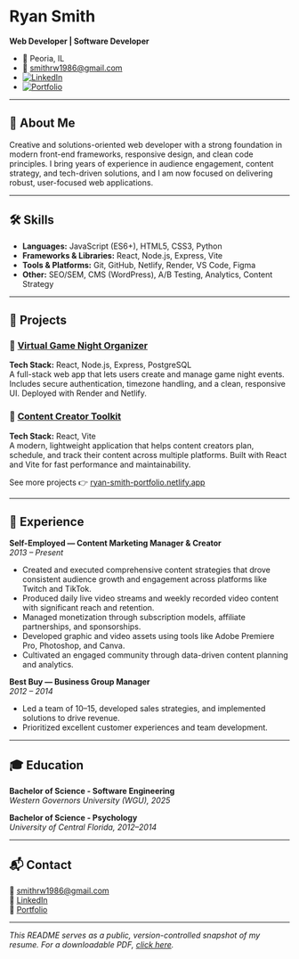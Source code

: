 # Ryan Smith

**Web Developer | Software Developer**

- 📍 Peoria, IL  
- 📧 smithrw1986@gmail.com  
- [![LinkedIn](https://img.shields.io/badge/LinkedIn-blue?logo=linkedin)](https://www.linkedin.com/in/ryan-smith-636052289)  
- [![Portfolio](https://img.shields.io/badge/Portfolio-Live-green)](https://ryan-smith-portfolio.netlify.app/)


---

## 👋 About Me

Creative and solutions-oriented web developer with a strong foundation in modern front-end frameworks, responsive design, and clean code principles. I bring years of experience in audience engagement, content strategy, and tech-driven solutions, and I am now focused on delivering robust, user-focused web applications.

---

## 🛠️ Skills

- **Languages:** JavaScript (ES6+), HTML5, CSS3, Python
- **Frameworks & Libraries:** React, Node.js, Express, Vite
- **Tools & Platforms:** Git, GitHub, Netlify, Render, VS Code, Figma
- **Other:** SEO/SEM, CMS (WordPress), A/B Testing, Analytics, Content Strategy

---

## 💼 Projects

### 📌 [Virtual Game Night Organizer](https://virtual-game-night-organizer.netlify.app)
**Tech Stack:** React, Node.js, Express, PostgreSQL  
A full-stack web app that lets users create and manage game night events. Includes secure authentication, timezone handling, and a clean, responsive UI. Deployed with Render and Netlify.

### 📌 [Content Creator Toolkit](https://contentcreatortoolkit.netlify.app)
**Tech Stack:** React, Vite  
A modern, lightweight application that helps content creators plan, schedule, and track their content across multiple platforms. Built with React and Vite for fast performance and maintainability.

See more projects 👉 [ryan-smith-portfolio.netlify.app](https://ryan-smith-portfolio.netlify.app/)

---

## 🧩 Experience

**Self-Employed — Content Marketing Manager & Creator**  
*2013 – Present*  
- Created and executed comprehensive content strategies that drove consistent audience growth and engagement across platforms like Twitch and TikTok.
- Produced daily live video streams and weekly recorded video content with significant reach and retention.
- Managed monetization through subscription models, affiliate partnerships, and sponsorships.
- Developed graphic and video assets using tools like Adobe Premiere Pro, Photoshop, and Canva.
- Cultivated an engaged community through data-driven content planning and analytics.

**Best Buy — Business Group Manager**  
*2012 – 2014*  
- Led a team of 10–15, developed sales strategies, and implemented solutions to drive revenue.
- Prioritized excellent customer experiences and team development.

---

## 🎓 Education

**Bachelor of Science - Software Engineering**  
*Western Governors University (WGU), 2025*

**Bachelor of Science - Psychology**  
*University of Central Florida, 2012–2014*

---

## 📬 Contact

📧 smithrw1986@gmail.com  
🔗 [LinkedIn](https://www.linkedin.com/in/ryan-smith-636052289)  
🔗 [Portfolio](https://ryan-smith-portfolio.netlify.app/)

---

*This README serves as a public, version-controlled snapshot of my resume. For a downloadable PDF, [click here](./RyanSmith_Resume.pdf).*
